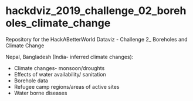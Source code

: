 # hackdviz_2019_challenge_02_boreholes_climate_change
Repository for the HackABetterWorld Dataviz - Challenge 2_ Boreholes and Climate Change

Nepal, Bangladesh (India- inferred climate changes):
-    Climate changes- monsoon/droughts
-    Effects of water availability/ sanitation
-    Borehole data
-    Refugee camp regions/areas of active sites
-    Water borne diseases

